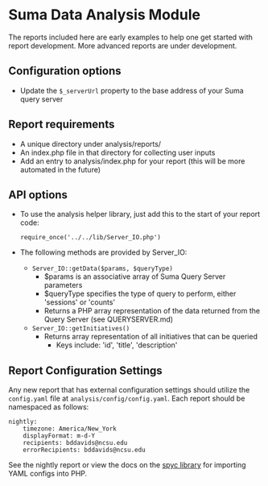 Suma Data Analysis Module
=========================

The reports included here are early examples to help one get started with report development. More advanced reports are under development.

Configuration options
---------------------

* Update the `$_serverUrl` property to the base address of your Suma query server


Report requirements
-------------------

* A unique directory under analysis/reports/
* An index.php file in that directory for collecting user inputs
* Add an entry to analysis/index.php for your report (this will be more automated in the future)


API options
------------

* To use the analysis helper library, just add this to the start of your report code:

    `require_once('../../lib/Server_IO.php')`

* The following methods are provided by Server_IO:
  * `Server_IO::getData($params, $queryType)`
    * $params is an associative array of Suma Query Server parameters
    * $queryType specifies the type of query to perform, either 'sessions' or 'counts'
    * Returns a PHP array representation of the data returned from the Query Server (see QUERYSERVER.md)
  * `Server_IO::getInitiatives()`
    * Returns array representation of all initiatives that can be queried
      * Keys include: 'id', 'title', 'description'

Report Configuration Settings
-----------------------------

Any new report that has external configuration settings should utilize the `config.yaml` file at `analysis/config/config.yaml`. Each report should be namespaced as follows:

    nightly:
        timezone: America/New_York
        displayFormat: m-d-Y
        recipients: bddavids@ncsu.edu
        errorRecipients: bddavids@ncsu.edu

See the nightly report or view the docs on the [spyc library](https://github.com/tekimaki/spyc) for importing YAML configs into PHP.